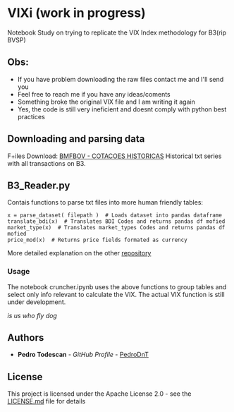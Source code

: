 # VIXi (work in progress)
Notebook Study on trying to replicate the VIX Index methodology for B3(rip BVSP)

## Obs: 
- If you have problem downloading the raw files contact me and I'll send you
- Feel free to reach me if you have any ideas/coments
- Something broke the original VIX file and I am writing it again
- Yes, the code is still very ineficient and doesnt comply with python best practices

## Downloading and parsing data
F+iles Download: [BMFBOV - COTACOES HISTORICAS](http://www.bmfbovespa.com.br/pt_br/servicos/market-data/historico/mercado-a-vista/cotacoes-historicas/)
Historical txt series with all transactions on B3. 

## B3_Reader.py 
Contais functions to parse txt files into more human friendly tables: 

```
x = parse_dataset( filepath )  # Loads dataset into pandas dataframe
translate_bdi(x)  # Translates BDI Codes and returns pandas df mofied
market_type(x)  # Translates market_types Codes and returns pandas df mofied
price_mod(x)  # Returns price fields formated as currency
```
More detailed explanation on the other [repository](https://github.com/PedroDnT/B3)  

### Usage
The notebook cruncher.ipynb uses the above functions to group tables and select only info relevant to calculate the VIX. 
The actual VIX function is still under development. 


*is us who fly dog*

## Authors
* **Pedro Todescan** - *GitHub Profile* - [PedroDnT](https://github.com/PedroDnT)

## License
This project is licensed under the Apache License 2.0 - see the [LICENSE.md](LICENSE.md) file for details
